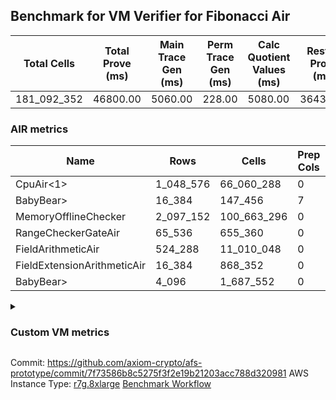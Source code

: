 ## Benchmark for VM Verifier for Fibonacci Air
| Total Cells | Total Prove (ms) | Main Trace Gen (ms) | Perm Trace Gen (ms) | Calc Quotient Values (ms) | Rest of Prove (ms) |
|-----------------------------|-----------------------|--------------------------|--------------------------|-----------------|----------------|
| 181_092_352 | 46800.00 | 5060.00 | 228.00 | 5080.00 | 36432.00 |

### AIR metrics
| Name | Rows | Cells | Prep Cols | Main Cols | Perm Cols |
|------|------|-------|-----------|-----------|-----------|
| CpuAir<1>            | 1_048_576  | 66_060_288  | 0     | [51] | [12] |
| BabyBear>            | 16_384     | 147_456     | 7     | [1] | [8] |
| MemoryOfflineChecker | 2_097_152  | 100_663_296 | 0     | [36] | [12] |
| RangeCheckerGateAir  | 65_536     | 655_360     | 0     | [2] | [8] |
| FieldArithmeticAir   | 524_288    | 11_010_048  | 0     | [13] | [8] |
| FieldExtensionArithmeticAir | 16_384     | 868_352     | 0     | [37] | [16] |
| BabyBear>            | 4_096      | 1_687_552   | 0     | [380] | [32] |
<details>
<summary>

### Custom VM metrics

</summary>

| Name | Value |
|------|-------|
| cpu_cycles           | 581071     |
| cpu_timestamp        | 0          |
| field_arithmetic_ops | 292660     |
| field_extension_ops  | 10908      |
| memory_chip_accesses | 1523292    |
| poseidon2_chip_rows  | 3309       |
| range_checker_count  | 65536      |

#### Opcode metrics
| Name | Frequency | Trace Cells Contributed |
|------|-------|-----|
| FADD                 | 236165     | 42657955   |
| BNE                  | 82664      | 10049144   |
| LOADW                | 66793      | 11087638   |
| STOREW               | 62738      | 10414436   |
| FMUL                 | 48676      | 8326460    |
| SHINTW               | 33232      | 4320160    |
| JAL                  | 12622      | 1186468    |
| FSUB                 | 7816       | 1431344    |
| BBE4MUL              | 5100       | 2687700    |
| HINT_INPUT           | 4769       | 276602     |
| CT_END               | 3921       | 227418     |
| CT_START             | 3921       | 227418     |
| BEQ                  | 3429       | 423522     |
| FE4SUB               | 2891       | 1523557    |
| COMP_POS2            | 2678       | 3775980    |
| FE4ADD               | 1678       | 884306     |
| BBE4INV              | 1239       | 474537     |
| PERM_POS2            | 631        | 1048722    |
| HINT_BITS            | 104        | 6032       |
| FDIV                 | 3          | 609        |
| TERMINATE            | 1          | 27115348   |

### DSL counts
How many opcodes each DSL instruction generates:
| Name | Count |
|------|-------|
| For                  | 132417     |
| LoadV                | 64754      |
| StoreHintWord        | 58471      |
| StoreE               | 40412      |
| Alloc                | 39094      |
| StoreV               | 35880      |
| AddVI                | 27829      |
| LoadE                | 26610      |
| LoadF                | 21698      |
| StoreF               | 21625      |
| IfEqI                | 13657      |
| ImmV                 | 13643      |
| AddEFFI              | 8792       |
| ImmF                 | 7034       |
| AddEI                | 5420       |
| AssertEqF            | 5048       |
| HintInputVec         | 4769       |
| CycleTrackerEnd      | 3921       |
| CycleTrackerStart    | 3921       |
| SubVI                | 3902       |
| MulE                 | 3828       |
| AssertEqV            | 3640       |
| SubV                 | 3502       |
| MulV                 | 3430       |
| MulVI                | 3094       |
| SubE                 | 2891       |
| IfNe                 | 2818       |
| AddV                 | 2689       |
| Poseidon2CompressBabyBear | 2678       |
| DivE                 | 2476       |
| AddFI                | 2190       |
| MulF                 | 2058       |
| AddE                 | 1678       |
| ImmE                 | 1656       |
| SubVIN               | 824        |
| IfEq                 | 743        |
| Poseidon2PermuteBabyBear | 631        |
| IfNeI                | 618        |
| AssertEqE            | 416        |
| MulEI                | 165        |
| HintBitsF            | 104        |
| AssertEqVI           | 16         |
| SubEI                | 8          |
| DivEIN               | 6          |
| DivFIN               | 6          |
| AssertEqEI           | 4          |
| Halt                 | 1          |
| MulFI                | 1          |
</details>

Commit: https://github.com/axiom-crypto/afs-prototype/commit/7f73586b8c5275f3f2e19b21203acc788d320981
AWS Instance Type: [r7g.8xlarge](https://instances.vantage.sh/aws/ec2/r7g.8xlarge)
[Benchmark Workflow](https://github.com/axiom-crypto/afs-prototype/actions/runs/10305414951)
